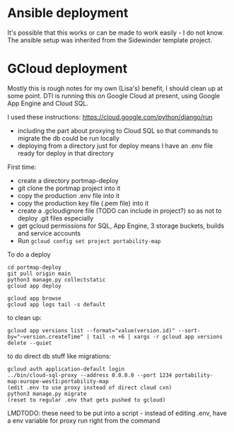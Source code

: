 # Ansible deployment

It's possible that this works or can be made to work easily - I do not know.  The ansible setup was inherited
from the Sidewinder template project.

# GCloud deployment

Mostly this is rough notes for my own (Lisa's) benefit, I should clean up at some point.
DTI is running this on Google Cloud at present, using Google App Engine and Cloud SQL.

I used these instructions: https://cloud.google.com/python/django/run

* including the part about proxying to Cloud SQL so that commands to migrate the db could
be run locally
* deploying from a directory just for deploy means I have an .env file ready for deploy in that directory

First time:

* create a directory portmap-deploy
* git clone the portmap project into it
* copy the production .env file into it
* copy the production key file (.pem file) into it
* create a .gcloudignore file (TODO can include in project?) so as not to deploy .git files especially
* get gcloud permissions for SQL, App Engine, 3 storage buckets, builds and service accounts
* Run `gcloud config set project portability-map`

To do a deploy
```
cd portmap-deploy
git pull origin main
python3 manage.py collectstatic
gcloud app deploy

gcloud app browse
gcloud app logs tail -s default
```

to clean up:

```
gcloud app versions list --format="value(version.id)" --sort-by="~version.createTime" | tail -n +6 | xargs -r gcloud app versions delete --quiet
```

to do direct db stuff like migrations:

```
gcloud auth application-default login
../bin/cloud-sql-proxy --address 0.0.0.0 --port 1234 portability-map:europe-west1:portability-map
(edit .env to use proxy instead of direct cloud cxn)
python3 manage.py migrate
(reset to regular .env that gets pushed to gcloud)

```

LMDTODO: these need to be put into a script - instead of editing .env, have a env variable for proxy run right from the command
